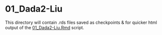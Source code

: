 # 01_Dada2-Liu

This directory will contain .rds files saved as checkpoints & for quicker html output of the [01_Dada2-Liu.Rmd](../../../../../scripts/analysis-individual/Liu-2020/01_Dada2-Liu.Rmd) script.